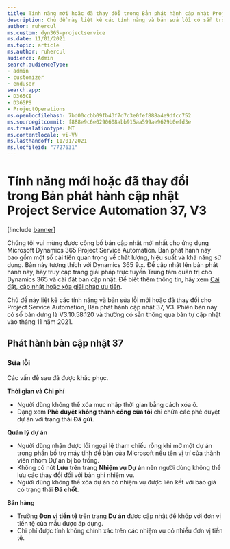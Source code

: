 ```yaml
---
title: Tính năng mới hoặc đã thay đổi trong Bản phát hành cập nhật Project Service Automation 37, V3
description: Chủ đề này liệt kê các tính năng và bản sửa lỗi có sẵn trong Microsoft Dynamics 365 Project Service Automation Bản phát hành cập nhật 37, V3.
author: ruhercul
ms.custom: dyn365-projectservice
ms.date: 11/01/2021
ms.topic: article
ms.author: ruhercul
audience: Admin
search.audienceType:
- admin
- customizer
- enduser
search.app:
- D365CE
- D365PS
- ProjectOperations
ms.openlocfilehash: 7bd00ccbb09fb43f7d7c3e0fef888a4e9dfcc752
ms.sourcegitcommit: f888e9c6e0290608abb915aa599ae9629b0efd3e
ms.translationtype: MT
ms.contentlocale: vi-VN
ms.lasthandoff: 11/01/2021
ms.locfileid: "7727631"
---
```

# <a name="whats-new-or-changed-in-project-service-automation-update-release-37-v3"></a>Tính năng mới hoặc đã thay đổi trong Bản phát hành cập nhật Project Service Automation 37, V3

[!include [banner](../includes/psa-now-project-operations.md)]

Chúng tôi vui mừng được công bố bản cập nhật mới nhất cho ứng dụng Microsoft Dynamics 365 Project Service Automation. Bản phát hành này bao gồm một số cải tiến quan trọng về chất lượng, hiệu suất và khả năng sử dụng. Bản này tương thích với Dynamics 365 9.x. Để cập nhật lên bản phát hành này, hãy truy cập trang giải pháp trực tuyến Trung tâm quản trị cho Dynamics 365 và cài đặt bản cập nhật. Để biết thêm thông tin, hãy xem [Cài đặt, cập nhật hoặc xóa giải pháp ưu tiên](/power-platform/admin/install-remove-preferred-solution).

Chủ đề này liệt kê các tính năng và bản sửa lỗi mới hoặc đã thay đổi cho Project Service Automation, Bản phát hành cập nhật 37, V3. Phiên bản này có số bản dựng là V3.10.58.120 và thường có sẵn thông qua bản tự cập nhật vào tháng 11 năm 2021.

## <a name="update-release-37"></a>Phát hành bản cập nhật 37

### <a name="bug-fixes"></a>Sửa lỗi

Các vấn đề sau đã được khắc phục.

**Thời gian và Chi phí**
- Người dùng không thể xóa mục nhập thời gian bằng cách xóa ô.
- Dạng xem **Phê duyệt không thành công của tôi** chỉ chứa các phê duyệt dự án với trạng thái **Đã gửi**.

**Quản lý dự án**
- Người dùng nhận được lỗi ngoại lệ tham chiếu rỗng khi mở một dự án trong phần bổ trợ máy tính để bàn của Microsoft nếu tên vị trí của thành viên nhóm Dự án bị bỏ trống.
- Không có nút **Lưu** trên trang **Nhiệm vụ Dự án** nên người dùng không thể lưu các thay đổi đối với bản ghi nhiệm vụ.
- Người dùng không thể xóa dự án có nhiệm vụ được liên kết với báo giá có trạng thái **Đã chốt**.

**Bán hàng**
- Trường **Đơn vị tiền tệ** trên trang **Dự án** được cập nhật để khớp với đơn vị tiền tệ của mẫu được áp dụng.
- Chi phí được tính không chính xác trên các nhiệm vụ có nhiều đơn vị tiền tệ.

